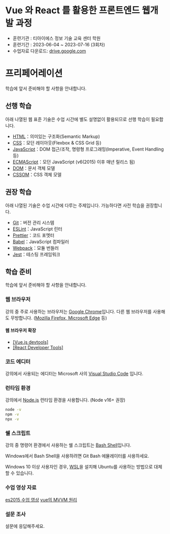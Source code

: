 #  Vue 와 React 를 활용한 프론트엔드 웹개발 과정
- 훈련기관 : 티아이에스 정보 기술 교육 센터 학원
- 훈련기간 : 2023-06-04 ~ 2023-07-16 (3회차)
- 수업자료 다운로드: <a target="_blank" href="https://drive.google.com/file/d/1xGkjCzlq7qsto_Kf70VBYG1mVEaC6DGA/view?usp=drive_link">drive.google.com</a>

# 프리페어레이션

학습에 앞서 준비해야 할 사항을 안내합니다.


## 선행 학습

아래 나열된 웹 표준 기술은 수업 시간에 별도 설명없이 활용되므로 선행 학습이 필요합니다.

- <a target="_blank" href="https://developer.mozilla.org/ko/docs/Web/HTML">HTML</a>：의미있는 구조화(Semantic Markup)
- <a target="_blank" href="https://developer.mozilla.org/ko/docs/Web/CSS">CSS</a>：모던 레이아웃(Flexbox & CSS Grid 등)
- <a target="_blank" href="https://ko.javascript.info/">JavaScript</a>：DOM 접근/조작, 명령형 프로그래밍(Imperative, Event Handling 등)
- <a target="_blank" href="https://www.ecma-international.org/publications-and-standards/standards/ecma-262/">ECMAScript</a>：모던 JavaScript (v6(2015) 이후 매년 릴리스 됨)
- <a target="_blank" href="https://developer.mozilla.org/ko/docs/Web/API/Document_Object_Model">DOM</a>：문서 객체 모델
- <a target="_blank" href="https://developer.mozilla.org/ko/docs/Web/API/CSS_Object_Model">CSSOM</a>：CSS 객체 모델

## 권장 학습

아래 나열된 기술은 수업 시간에 다루는 주제입니다. 가능하다면 사전 학습을 권장합니다.

- <a target="_blank" href="https://git-scm.com/">Git</a>：버전 관리 시스템
- <a target="_blank" href="https://eslint.org/">ESLint</a>：JavaScript 린터
- <a target="_blank" href="https://prettier.io/">Prettier</a>：코드 포멧터
- <a target="_blank" href="https://babeljs.io/">Babel</a>：JavaScript 컴파일러
- <a target="_blank" href="https://webpack.js.org/">Webpack</a>：모듈 번들러
- <a target="_blank" href="https://jestjs.io/">Jest</a>：테스팅 프레임워크


## 학습 준비

학습에 앞서 준비해야 할 사항을 안내합니다.

### 웹 브라우저

강의 중 주로 사용하는 브라우저는 <a target="_blank" href="https://www.google.com/intl/ko/chrome/">Google Chrome</a>입니다.
다른 웹 브라우저를 사용해도 무방합니다. (<a target="_blank" href="https://browsehappy.com/">Mozilla Firefox, Microsoft Edge</a> 등)

#### 웹 브라우저 확장

- <a target="_blank" href="https://chrome.google.com/webstore/detail/vuejs-devtools/ljjemllljcmogpfapbkkighbhhppjdbg">[Vue.js devtools]</a>
- <a target="_blank" href="https://chrome.google.com/webstore/detail/react-developer-tools/fmkadmapgofadopljbjfkapdkoienihi?hl=ko">[React Developer Tools]</a>

### 코드 에디터

강의에서 사용되는 에디터는 Microsoft 사의 <a target="_blank" href="https://code.visualstudio.com/">Visual Studio Code</a> 입니다.

### 런타임 환경

강의에서 <a target="_blank" href="https://nodejs.org/ko/">Node.js</a> 런타임 환경을 사용합니다. (Node v16+ 권장)

```sh
node -v
npm -v
npx -v
```

### 쉘 스크립트

강의 중 명령어 환경에서 사용하는 쉘 스크립트는 <a target="_blank" href="https://ko.wikipedia.org/wiki/%EB%B0%B0%EC%8B%9C_(%EC%9C%A0%EB%8B%89%EC%8A%A4_%EC%85%B8">Bash Shell</a>입니다.

Windows에서 Bash Shell을 사용하려면 Git Bash 에뮬레이터를 사용하세요.

Windows 10 이상 사용자인 경우, <a target="_blank" href="https://docs.microsoft.com/ko-kr/windows/wsl/about">WSL</a>을 설치해 Ubuntu를 사용하는 방법으로 대체할 수 있습니다.



### 수업 영상 자료

[es2015 수업 영상](https://youtu.be/5zBmgLhiIRM)
[vue의 MVVM 원리](https://www.youtube.com/watch?v=WPqj8LMYz8g)



### 설문 조사

설문에 응답해주세요.

